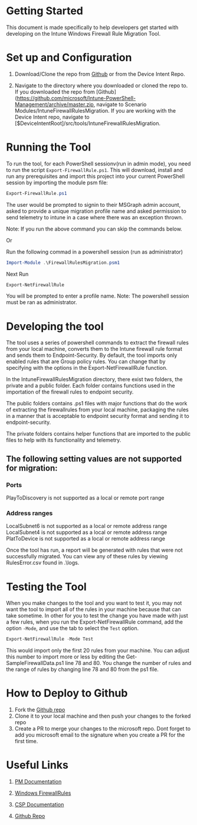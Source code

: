 # Getting Started

This document is made specifically to help developers get started with developing on the Intune Windows Firewall Rule Migration Tool.

# Set up and Configuration

1. Download/Clone the repo from [Github](https://github.com/microsoft/Intune-PowerShell-Management/archive/master.zip) or from the Device Intent Repo.

2. Navigate to the directory where you downloaded or cloned the repo to. If you downloaded the repo from [Github](https://github.com/microsoft/Intune-PowerShell-Management/archive/master.zip, navigate to Scenario Modules/IntuneFirewallRulesMigration. If you are working with the Device Intent repo, navigate to [$DeviceIntentRoot]/src/tools/IntuneFirewallRulesMigration.

# Running the Tool 

To run the tool, for each PowerShell sessionv(run in admin mode), you need to run the script `Export-FirewallRule.ps1`. This will download, install and run any prerequisites and import this project into your current PowerShell session by importing the module psm file:

```PowerShell
Export-FirewallRule.ps1
```
The user would be prompted to signin to their MSGraph admin account, asked to provide a unique migration profile name and asked permission to send telemetry to intune in a case where there was an exception thrown.

Note: If you run the above command you can skip the commands below.

Or 

Run the following commad in a powershell session (run as administrator)

```PowerShell
Import-Module .\FirewallRulesMigration.psm1
```
Next Run

```PowerShell
Export-NetFirewallRule
```
You will be prompted to enter a profile name.
Note: The powershell session must be ran as administrator.

# Developing the tool
The tool uses a series of powershell commands to extract the firewall rules from your local machine, converts them to the Intune firewall rule format and sends them to Endpoint-Security. By default, the tool imports only enabled rules that are Group policy rules. You can change that by specifying with the options in the Export-NetFirewallRule function.

In the IntuneFirewallRulesMigration directory, there exist two folders, the private and a public folder. Each folder contains functions used in the importation of the firewall rules to endpoint security.

The public folders contains .ps1 files with major functions that do the work of extracting the firewallrules from your local machine, packaging the rules in a manner that is acceptable to endpoint security format and  sending it to endpoint-security.

The private folders contains helper functions that are imported to the public files to help with its functionality and telemetry.


## The following setting values are not supported for migration: 

### Ports 

PlayToDiscovery is not supported as a local or remote port range  

### Address ranges  

LocalSubnet6 is not supported as a local or remote address range  
LocalSubnet4 is not supported as a local or remote address range 
PlatToDevice is not supported as a local or remote address range 

Once the tool has run, a report will be generated with rules that were not successfully migrated. You can view any of these rules by viewing RulesError.csv found in .\logs. 


# Testing the Tool

When you make changes to the tool and you want to test it, you may not want the tool to import all of the rules in your machine because that can take sometime. In other for you to test the change you have made with just a few rules, when you run the Export-NetFirewallRule command, add the option `-Mode`, and use the tab to select the `Test` option.

```PowerShell
Export-NetFirewallRule -Mode Test
```
This would import only the first 20 rules from your machine. You can adjust this number to import more or less by editing the Get-SampleFirewallData.ps1 line 78 and 80. You change the number of rules and the range of rules by changing line 78 and 80 from the ps1 file.

# How to Deploy to Github
 1. Fork the [Github repo](https://github.com/microsoft/Intune-PowerShell-Management)
 2. Clone it to your local machine and then push your changes to the forked repo
 3. Create a PR to merge your changes to the microsoft repo. Dont forget to add you microsoft email to the signature when you create a PR for the first time. 

# Useful Links

1. [PM Documentation](https://microsoft-my.sharepoint-df.com/:w:/r/personal/mattsha_microsoft_com/_layouts/15/guestaccess.aspx?e=ZUxzZC&share=EfIKKv-5eQBKpIr_yQMEV_IB8nErYJZYC26YiIizNvGrwg)

2. [Windows FirewallRules](https://docs.microsoft.com/en-us/windows/security/threat-protection/windows-firewall/create-windows-firewall-rules-in-intune#local-ports)

3. [CSP Documentation](https://docs.microsoft.com/en-us/windows/client-management/mdm/firewall-csp)

4. [Github Repo](https://github.com/microsoft/Intune-PowerShell-Management)


